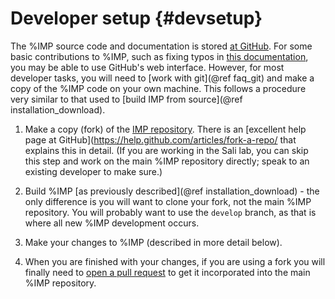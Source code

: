 Developer setup {#devsetup}
===============

The %IMP source code and documentation is stored
[at GitHub](https://github.com/salilab/imp). For some basic contributions
to %IMP, such as fixing typos in
[this documentation](https://github.com/salilab/imp/tree/develop/doc/manual),
you may be able to use GitHub's web interface. However, for most developer
tasks, you will need to [work with git](@ref faq_git) and make a copy of the
%IMP code on your own machine. This follows a procedure very similar to that
used to [build IMP from source](@ref installation_download).

 1. Make a copy (fork) of the [IMP repository](https://github.com/salilab/imp).
    There is an [excellent help page at GitHub](https://help.github.com/articles/fork-a-repo/
    that explains this in detail. (If you are working in the Sali lab, you can
    skip this step and work on the main %IMP repository directly; speak to
    an existing developer to make sure.)

 2. Build %IMP [as previously described](@ref installation_download) - the only
    difference is you will want to clone your fork, not the main %IMP
    repository. You will probably want to use the `develop` branch, as that
    is where all new %IMP development occurs.

 3. Make your changes to %IMP (described in more detail below).

 4. When you are finished with your changes, if you are using a fork you will
    finally need to [open a pull request](https://help.github.com/articles/using-pull-requests/)
    to get it incorporated into the main %IMP repository.
